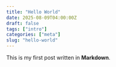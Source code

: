 ```yaml
---
title: "Hello World"
date: 2025-08-09T04:00:00Z
draft: false
tags: ["intro"]
categories: ["meta"]
slug: "hello-world"
---
```

This is my first post written in **Markdown**.
